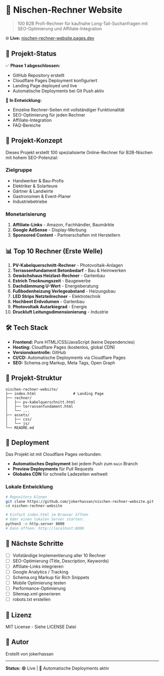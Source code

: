 # 🧮 Nischen-Rechner Website

> 100 B2B Profi-Rechner für kaufnahe Long-Tail-Suchanfragen mit SEO-Optimierung und Affiliate-Integration

🌐 **Live:** [nischen-rechner-website.pages.dev](https://nischen-rechner-website.pages.dev/)

## 🚀 Projekt-Status

✅ **Phase 1 abgeschlossen:**
- GitHub Repository erstellt
- Cloudflare Pages Deployment konfiguriert
- Landing Page deployed und live
- Automatische Deployments bei Git Push aktiv

🚧 **In Entwicklung:**
- Einzelne Rechner-Seiten mit vollständiger Funktionalität
- SEO-Optimierung für jeden Rechner
- Affiliate-Integration
- FAQ-Bereiche

## 🎯 Projekt-Konzept

Dieses Projekt erstellt 100 spezialisierte Online-Rechner für B2B-Nischen mit hohem SEO-Potenzial:

### Zielgruppe
- Handwerker & Bau-Profis
- Elektriker & Solarteure
- Gärtner & Landwirte
- Gastronomen & Event-Planer
- Industriebetriebe

### Monetarisierung
1. **Affiliate-Links** - Amazon, Fachhändler, Baumärkte
2. **Google AdSense** - Display-Werbung
3. **Sponsored Content** - Partnerschaften mit Herstellern

## 📊 Top 10 Rechner (Erste Welle)

1. **PV-Kabelquerschnitt-Rechner** - Photovoltaik-Anlagen
2. **Terrassenfundament Betonbedarf** - Bau & Heimwerken
3. **Gewächshaus Heizlast-Rechner** - Gartenbau
4. **Estrich Trocknungszeit** - Baugewerbe
5. **Dachdämmung U-Wert** - Energieberatung
6. **Fußbodenheizung Verlegeabstand** - Heizungsbau
7. **LED Strips Netzteilrechner** - Elektrotechnik
8. **Hochbeet Erdvolumen** - Gartenbau
9. **Photovoltaik Autarkiegrad** - Energie
10. **Druckluft Leitungsdimensionierung** - Industrie

## 🛠️ Tech Stack

- **Frontend:** Pure HTML/CSS/JavaScript (keine Dependencies)
- **Hosting:** Cloudflare Pages (kostenlos, global CDN)
- **Versionskontrolle:** GitHub
- **CI/CD:** Automatische Deployments via Cloudflare Pages
- **SEO:** Schema.org Markup, Meta Tags, Open Graph

## 📝 Projekt-Struktur

```
nischen-rechner-website/
├── index.html                 # Landing Page
├── rechner/
│   ├── pv-kabelquerschnitt.html
│   ├── terrassenfundament.html
│   └── ...
├── assets/
│   ├── css/
│   └── js/
└── README.md
```

## 🚀 Deployment

Das Projekt ist mit Cloudflare Pages verbunden:
- **Automatisches Deployment** bei jedem Push zum `main` Branch
- **Preview Deployments** für Pull Requests
- **Globales CDN** für schnelle Ladezeiten weltweit

### Lokale Entwicklung

```bash
# Repository klonen
git clone https://github.com/jokerhassan/nischen-rechner-website.git
cd nischen-rechner-website

# Einfach index.html im Browser öffnen
# Oder einen lokalen Server starten:
python3 -m http.server 8000
# Dann öffnen: http://localhost:8000
```

## 🎯 Nächste Schritte

- [ ] Vollständige Implementierung aller 10 Rechner
- [ ] SEO-Optimierung (Title, Description, Keywords)
- [ ] Affiliate-Links integrieren
- [ ] Google Analytics / Tracking
- [ ] Schema.org Markup für Rich Snippets
- [ ] Mobile Optimierung testen
- [ ] Performance-Optimierung
- [ ] Sitemap.xml generieren
- [ ] robots.txt erstellen

## 📄 Lizenz

MIT License - Siehe LICENSE Datei

## 👥 Autor

Erstellt von jokerhassan

---

**Status:** 🟢 Live | 🔄 Automatische Deployments aktiv
